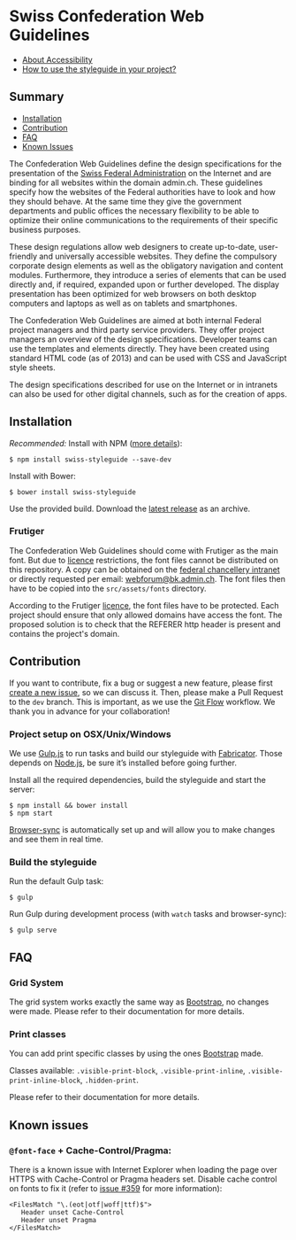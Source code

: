 # Swiss Confederation Web Guidelines

- [About Accessibility](Accessibility.md)
- [How to use the styleguide in your project?](HOWTO.md)


## Summary

- [Installation](#installation)
- [Contribution](#contribution)
- [FAQ](#faq)
- [Known Issues](#known-issues)

The Confederation Web Guidelines define the design specifications for the presentation of the [Swiss Federal Administration](http://www.admin.ch) on the Internet and are binding for all websites within the domain admin.ch. These guidelines specify how the websites of the Federal authorities have to look and how they should behave. At the same time they give the government departments and public offices the necessary flexibility to be able to optimize their online communications to the requirements of their specific business purposes.

These design regulations allow web designers to create up-to-date, user-friendly and universally accessible websites. They define the compulsory corporate design elements as well as the obligatory navigation and content modules. Furthermore, they introduce a series of elements that can be used directly and, if required, expanded upon or further developed. The display presentation has been optimized for web browsers on both desktop computers and laptops as well as on tablets and smartphones.

The Confederation Web Guidelines are aimed at both internal Federal project managers and third party service providers. They offer project managers an overview of the design specifications. Developer teams can use the templates and elements directly. They have been created using standard HTML code (as of 2013) and can be used with CSS and JavaScript style sheets.

The design specifications described for use on the Internet or in intranets can also be used for other digital channels, such as for the creation of apps.

## Installation

*Recommended:* Install with NPM ([more details](HOWTO.md)):

```
$ npm install swiss-styleguide --save-dev
```

Install with Bower:

```
$ bower install swiss-styleguide
```

Use the provided build. Download the [latest release](https://github.com/swiss/styleguide/releases/latest) as an archive.

### Frutiger

The Confederation Web Guidelines should come with Frutiger as the main font. But due to [licence](src/assets/fonts/LICENSE) restrictions, the font files cannot be distributed on this repository.
A copy can be obtained on the [federal chancellery intranet]( 
https://intranet.bk.admin.ch/bk-intra/de/home/dl-koordination-bund/kommunikation/webforum-bund/Downloads.html) or directly requested per email: [webforum@bk.admin.ch](mailto:webforum@bk.admin.ch). The font files then have to be copied into the `src/assets/fonts` directory.
 
According to the Frutiger [licence](src/assets/fonts/LICENSE), the font files have to be protected. Each project should ensure that only allowed domains have access the font. The proposed solution is to check that the REFERER http header is present and contains the project's domain.


## Contribution

If you want to contribute, fix a bug or suggest a new feature, please first [create a new issue](https://github.com/swiss/styleguide/issues/new), so we can discuss it. Then, please make a Pull Request to the `dev` branch. This is important, as we use the [Git Flow](https://github.com/swiss/styleguide/issues/new) workflow. We thank you in advance for your collaboration!


### Project setup on OSX/Unix/Windows

We use [Gulp.js](http://gulpjs.com) to run tasks and build our styleguide with [Fabricator](http://fbrctr.github.io/). Those depends on [Node.js](http://nodejs.org), be sure it’s installed before going further.

Install all the required dependencies, build the styleguide and start the server:

```
$ npm install && bower install
$ npm start
```

[Browser-sync](http://www.browsersync.io) is automatically set up and will allow you to make changes and see them in real time.

### Build the styleguide

Run the default Gulp task:

```
$ gulp
```

Run Gulp during development process (with `watch` tasks and browser-sync):

```
$ gulp serve
```

## FAQ

### Grid System

The grid system works exactly the same way as [Bootstrap](http://getbootstrap.com/css/#grid), no changes were made. Please refer to their documentation for more details.

### Print classes

You can add print specific classes by using the ones [Bootstrap](http://getbootstrap.com/css/#responsive-utilities-print) made. 

Classes available: `.visible-print-block`, `.visible-print-inline`, `.visible-print-inline-block`, `.hidden-print`.

Please refer to their documentation for more details.

## Known issues

### `@font-face` + Cache-Control/Pragma: 
There is a known issue with Internet Explorer when loading the page over HTTPS with Cache-Control or Pragma headers set. Disable cache control on fonts to fix it (refer to [issue #359](https://github.com/swiss/styleguide/issues/359) for more information):

```
<FilesMatch "\.(eot|otf|woff|ttf)$">
   Header unset Cache-Control
   Header unset Pragma
</FilesMatch>
```
